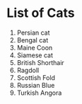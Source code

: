 # List of Cats
1. Persian cat
2. Bengal cat
3. Maine Coon
4. Siamese cat 
5. British Shorthair
6. Ragdoll
7. Scottish Fold
8. Russian Blue
9. Turkish Angora